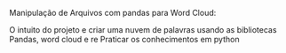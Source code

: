 Manipulação de Arquivos com pandas para Word Cloud:

O intuito do projeto e criar uma nuvem de palavras usando as bibliotecas Pandas, word cloud e re
Praticar os conhecimentos em python
